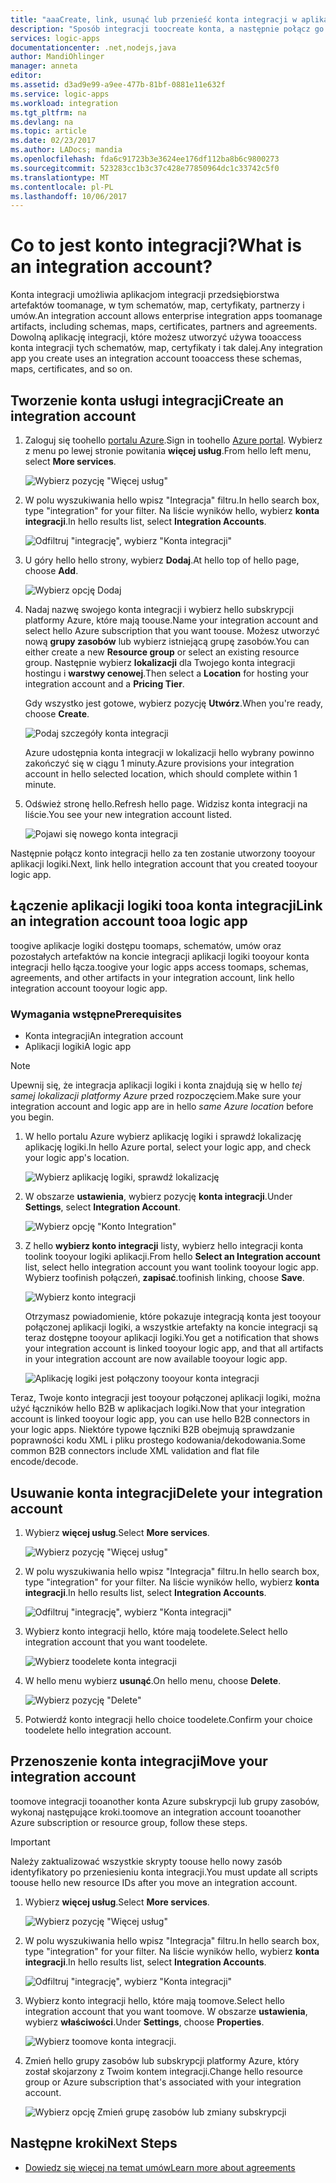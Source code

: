 ```yaml
---
title: "aaaCreate, link, usunąć lub przenieść konta integracji w aplikacjach logiki platformy Azure | Dokumentacja firmy Microsoft"
description: "Sposób integracji toocreate konta, a następnie połącz go tooyour logic apps"
services: logic-apps
documentationcenter: .net,nodejs,java
author: MandiOhlinger
manager: anneta
editor: 
ms.assetid: d3ad9e99-a9ee-477b-81bf-0881e11e632f
ms.service: logic-apps
ms.workload: integration
ms.tgt_pltfrm: na
ms.devlang: na
ms.topic: article
ms.date: 02/23/2017
ms.author: LADocs; mandia
ms.openlocfilehash: fda6c91723b3e3624ee176df112ba8b6c9800273
ms.sourcegitcommit: 523283cc1b3c37c428e77850964dc1c33742c5f0
ms.translationtype: MT
ms.contentlocale: pl-PL
ms.lasthandoff: 10/06/2017
---
```

# <a name="what-is-an-integration-account"></a><span data-ttu-id="e00e8-103">Co to jest konto integracji?</span><span class="sxs-lookup"><span data-stu-id="e00e8-103">What is an integration account?</span></span>

<span data-ttu-id="e00e8-104">Konta integracji umożliwia aplikacjom integracji przedsiębiorstwa artefaktów toomanage, w tym schematów, map, certyfikaty, partnerzy i umów.</span><span class="sxs-lookup"><span data-stu-id="e00e8-104">An integration account allows enterprise integration apps toomanage artifacts, including schemas, maps, certificates, partners and agreements.</span></span> <span data-ttu-id="e00e8-105">Dowolną aplikację integracji, które możesz utworzyć używa tooaccess konta integracji tych schematów, map, certyfikaty i tak dalej.</span><span class="sxs-lookup"><span data-stu-id="e00e8-105">Any integration app you create uses an integration account tooaccess these schemas, maps, certificates, and so on.</span></span>

## <a name="create-an-integration-account"></a><span data-ttu-id="e00e8-106">Tworzenie konta usługi integracji</span><span class="sxs-lookup"><span data-stu-id="e00e8-106">Create an integration account</span></span>

1.  <span data-ttu-id="e00e8-107">Zaloguj się toohello [portalu Azure](http://portal.azure.com "portalu Azure").</span><span class="sxs-lookup"><span data-stu-id="e00e8-107">Sign in toohello [Azure portal](http://portal.azure.com "Azure portal").</span></span> <span data-ttu-id="e00e8-108">Wybierz z menu po lewej stronie powitania **więcej usług**.</span><span class="sxs-lookup"><span data-stu-id="e00e8-108">From hello left menu, select **More services**.</span></span>

    ![Wybierz pozycję "Więcej usług"](./media/logic-apps-enterprise-integration-accounts/account-1.png)

2. <span data-ttu-id="e00e8-110">W polu wyszukiwania hello wpisz "Integracja" filtru.</span><span class="sxs-lookup"><span data-stu-id="e00e8-110">In hello search box, type "integration" for your filter.</span></span> <span data-ttu-id="e00e8-111">Na liście wyników hello, wybierz **konta integracji**.</span><span class="sxs-lookup"><span data-stu-id="e00e8-111">In hello results list, select **Integration Accounts**.</span></span>

    ![Odfiltruj "integrację", wybierz "Konta integracji"](./media/logic-apps-enterprise-integration-accounts/account-2.png)  

3. <span data-ttu-id="e00e8-113">U góry hello hello strony, wybierz **Dodaj**.</span><span class="sxs-lookup"><span data-stu-id="e00e8-113">At hello top of hello page, choose **Add**.</span></span>

    ![Wybierz opcję Dodaj](./media/logic-apps-enterprise-integration-accounts/account-3.png)

4. <span data-ttu-id="e00e8-115">Nadaj nazwę swojego konta integracji i wybierz hello subskrypcji platformy Azure, które mają toouse.</span><span class="sxs-lookup"><span data-stu-id="e00e8-115">Name your integration account and select hello Azure subscription that you want toouse.</span></span> <span data-ttu-id="e00e8-116">Możesz utworzyć nową **grupy zasobów** lub wybierz istniejącą grupę zasobów.</span><span class="sxs-lookup"><span data-stu-id="e00e8-116">You can either create a new **Resource group** or select an existing resource group.</span></span> <span data-ttu-id="e00e8-117">Następnie wybierz **lokalizacji** dla Twojego konta integracji hostingu i **warstwy cenowej**.</span><span class="sxs-lookup"><span data-stu-id="e00e8-117">Then select a **Location** for hosting your integration account and a **Pricing Tier**.</span></span> 

    <span data-ttu-id="e00e8-118">Gdy wszystko jest gotowe, wybierz pozycję **Utwórz**.</span><span class="sxs-lookup"><span data-stu-id="e00e8-118">When you're ready, choose **Create**.</span></span>

    ![Podaj szczegóły konta integracji](./media/logic-apps-enterprise-integration-accounts/account-4.png)

    <span data-ttu-id="e00e8-120">Azure udostępnia konta integracji w lokalizacji hello wybrany powinno zakończyć się w ciągu 1 minuty.</span><span class="sxs-lookup"><span data-stu-id="e00e8-120">Azure provisions your integration account  in hello selected location, which should complete within 1 minute.</span></span>

5. <span data-ttu-id="e00e8-121">Odśwież stronę hello.</span><span class="sxs-lookup"><span data-stu-id="e00e8-121">Refresh hello page.</span></span> <span data-ttu-id="e00e8-122">Widzisz konta integracji na liście.</span><span class="sxs-lookup"><span data-stu-id="e00e8-122">You see your new integration account listed.</span></span>

    ![Pojawi się nowego konta integracji](./media/logic-apps-enterprise-integration-accounts/account-5.png) 

<span data-ttu-id="e00e8-124">Następnie połącz konto integracji hello za ten zostanie utworzony tooyour aplikacji logiki.</span><span class="sxs-lookup"><span data-stu-id="e00e8-124">Next, link hello integration account that you created tooyour logic app.</span></span> 

## <a name="link-an-integration-account-tooa-logic-app"></a><span data-ttu-id="e00e8-125">Łączenie aplikacji logiki tooa konta integracji</span><span class="sxs-lookup"><span data-stu-id="e00e8-125">Link an integration account tooa logic app</span></span>

<span data-ttu-id="e00e8-126">toogive aplikacje logiki dostępu toomaps, schematów, umów oraz pozostałych artefaktów na koncie integracji aplikacji logiki tooyour konta integracji hello łącza.</span><span class="sxs-lookup"><span data-stu-id="e00e8-126">toogive your logic apps access toomaps, schemas, agreements, and other artifacts in your integration account, link hello integration account tooyour logic app.</span></span>

### <a name="prerequisites"></a><span data-ttu-id="e00e8-127">Wymagania wstępne</span><span class="sxs-lookup"><span data-stu-id="e00e8-127">Prerequisites</span></span>

* <span data-ttu-id="e00e8-128">Konta integracji</span><span class="sxs-lookup"><span data-stu-id="e00e8-128">An integration account</span></span>
* <span data-ttu-id="e00e8-129">Aplikacji logiki</span><span class="sxs-lookup"><span data-stu-id="e00e8-129">A logic app</span></span>

> [!NOTE] 
> <span data-ttu-id="e00e8-130">Upewnij się, że integracja aplikacji logiki i konta znajdują się w hello *tej samej lokalizacji platformy Azure* przed rozpoczęciem.</span><span class="sxs-lookup"><span data-stu-id="e00e8-130">Make sure your integration account and logic app are in hello *same Azure location* before you begin.</span></span>


1. <span data-ttu-id="e00e8-131">W hello portalu Azure wybierz aplikację logiki i sprawdź lokalizację aplikację logiki.</span><span class="sxs-lookup"><span data-stu-id="e00e8-131">In hello Azure portal, select your logic app, and check your logic app's location.</span></span>

    ![Wybierz aplikację logiki, sprawdź lokalizację](./media/logic-apps-enterprise-integration-accounts/linkaccount-1.png)

2. <span data-ttu-id="e00e8-133">W obszarze **ustawienia**, wybierz pozycję **konta integracji**.</span><span class="sxs-lookup"><span data-stu-id="e00e8-133">Under **Settings**, select **Integration Account**.</span></span>

    ![Wybierz opcję "Konto Integration"](./media/logic-apps-enterprise-integration-accounts/linkaccount-2.png)

3. <span data-ttu-id="e00e8-135">Z hello **wybierz konto integracji** listy, wybierz hello integracji konta toolink tooyour logiki aplikacji.</span><span class="sxs-lookup"><span data-stu-id="e00e8-135">From hello **Select an Integration account** list, select hello integration account you want toolink tooyour logic app.</span></span> <span data-ttu-id="e00e8-136">Wybierz toofinish połączeń, **zapisać**.</span><span class="sxs-lookup"><span data-stu-id="e00e8-136">toofinish linking, choose **Save**.</span></span>

    ![Wybierz konto integracji](./media/logic-apps-enterprise-integration-accounts/linkaccount-3.png)

    <span data-ttu-id="e00e8-138">Otrzymasz powiadomienie, które pokazuje integracją konta jest tooyour połączonej aplikacji logiki, a wszystkie artefakty na koncie integracji są teraz dostępne tooyour aplikacji logiki.</span><span class="sxs-lookup"><span data-stu-id="e00e8-138">You get a notification that shows your integration account is linked tooyour logic app,  and that all artifacts in your integration account are now available tooyour logic app.</span></span>

    ![Aplikację logiki jest połączony tooyour konta integracji](./media/logic-apps-enterprise-integration-accounts/linkaccount-5.png)

<span data-ttu-id="e00e8-140">Teraz, Twoje konto integracji jest tooyour połączonej aplikacji logiki, można użyć łączników hello B2B w aplikacjach logiki.</span><span class="sxs-lookup"><span data-stu-id="e00e8-140">Now that your integration account is linked tooyour logic app, you can use hello B2B connectors in your logic apps.</span></span> <span data-ttu-id="e00e8-141">Niektóre typowe łączniki B2B obejmują sprawdzanie poprawności kodu XML i pliku prostego kodowania/dekodowania.</span><span class="sxs-lookup"><span data-stu-id="e00e8-141">Some common B2B connectors include XML validation and flat file encode/decode.</span></span>  

## <a name="delete-your-integration-account"></a><span data-ttu-id="e00e8-142">Usuwanie konta integracji</span><span class="sxs-lookup"><span data-stu-id="e00e8-142">Delete your integration account</span></span>

1. <span data-ttu-id="e00e8-143">Wybierz **więcej usług**.</span><span class="sxs-lookup"><span data-stu-id="e00e8-143">Select **More services**.</span></span>

    ![Wybierz pozycję "Więcej usług"](./media/logic-apps-enterprise-integration-accounts/account-1.png)

2. <span data-ttu-id="e00e8-145">W polu wyszukiwania hello wpisz "Integracja" filtru.</span><span class="sxs-lookup"><span data-stu-id="e00e8-145">In hello search box, type "integration" for your filter.</span></span> <span data-ttu-id="e00e8-146">Na liście wyników hello, wybierz **konta integracji**.</span><span class="sxs-lookup"><span data-stu-id="e00e8-146">In hello results list, select **Integration Accounts**.</span></span>

    ![Odfiltruj "integrację", wybierz "Konta integracji"](./media/logic-apps-enterprise-integration-accounts/account-2.png)  

3. <span data-ttu-id="e00e8-148">Wybierz konto integracji hello, które mają toodelete.</span><span class="sxs-lookup"><span data-stu-id="e00e8-148">Select hello integration account that you want toodelete.</span></span>

    ![Wybierz toodelete konta integracji](./media/logic-apps-enterprise-integration-accounts/account-5.png)

4. <span data-ttu-id="e00e8-150">W hello menu wybierz **usunąć**.</span><span class="sxs-lookup"><span data-stu-id="e00e8-150">On hello menu, choose **Delete**.</span></span>

    ![Wybierz pozycję "Delete"](./media/logic-apps-enterprise-integration-accounts/delete.png)

5. <span data-ttu-id="e00e8-152">Potwierdź konto integracji hello choice toodelete.</span><span class="sxs-lookup"><span data-stu-id="e00e8-152">Confirm your choice toodelete hello integration account.</span></span>

## <a name="move-your-integration-account"></a><span data-ttu-id="e00e8-153">Przenoszenie konta integracji</span><span class="sxs-lookup"><span data-stu-id="e00e8-153">Move your integration account</span></span>

<span data-ttu-id="e00e8-154">toomove integracji tooanother konta Azure subskrypcji lub grupy zasobów, wykonaj następujące kroki.</span><span class="sxs-lookup"><span data-stu-id="e00e8-154">toomove an integration account tooanother Azure subscription or resource group, follow these steps.</span></span>

> [!IMPORTANT]
> <span data-ttu-id="e00e8-155">Należy zaktualizować wszystkie skrypty toouse hello nowy zasób identyfikatory po przeniesieniu konta integracji.</span><span class="sxs-lookup"><span data-stu-id="e00e8-155">You must update all scripts toouse hello new resource IDs after you move an integration account.</span></span>

1. <span data-ttu-id="e00e8-156">Wybierz **więcej usług**.</span><span class="sxs-lookup"><span data-stu-id="e00e8-156">Select **More services**.</span></span>

    ![Wybierz pozycję "Więcej usług"](./media/logic-apps-enterprise-integration-accounts/account-1.png)

2. <span data-ttu-id="e00e8-158">W polu wyszukiwania hello wpisz "Integracja" filtru.</span><span class="sxs-lookup"><span data-stu-id="e00e8-158">In hello search box, type "integration" for your filter.</span></span> <span data-ttu-id="e00e8-159">Na liście wyników hello, wybierz **konta integracji**.</span><span class="sxs-lookup"><span data-stu-id="e00e8-159">In hello results list, select **Integration Accounts**.</span></span>

    ![Odfiltruj "integrację", wybierz "Konta integracji"](./media/logic-apps-enterprise-integration-accounts/account-2.png)

3. <span data-ttu-id="e00e8-161">Wybierz konto integracji hello, które mają toomove.</span><span class="sxs-lookup"><span data-stu-id="e00e8-161">Select hello integration account that you want toomove.</span></span> <span data-ttu-id="e00e8-162">W obszarze **ustawienia**, wybierz **właściwości**.</span><span class="sxs-lookup"><span data-stu-id="e00e8-162">Under **Settings**, choose **Properties**.</span></span>

    ![Wybierz toomove konta integracji.](./media/logic-apps-enterprise-integration-accounts/move.png)

5. <span data-ttu-id="e00e8-165">Zmień hello grupy zasobów lub subskrypcji platformy Azure, który został skojarzony z Twoim kontem integracji.</span><span class="sxs-lookup"><span data-stu-id="e00e8-165">Change hello resource group or Azure subscription that's associated with your integration account.</span></span>

    ![Wybierz opcję Zmień grupę zasobów lub zmiany subskrypcji](./media/logic-apps-enterprise-integration-accounts/move-2.png)

## <a name="next-steps"></a><span data-ttu-id="e00e8-167">Następne kroki</span><span class="sxs-lookup"><span data-stu-id="e00e8-167">Next Steps</span></span>
* [<span data-ttu-id="e00e8-168">Dowiedz się więcej na temat umów</span><span class="sxs-lookup"><span data-stu-id="e00e8-168">Learn more about agreements</span></span>](../logic-apps/logic-apps-enterprise-integration-agreements.md "więcej informacji na temat umowy integracji dla przedsiębiorstw")  

